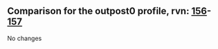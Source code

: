 ## Comparison for the outpost0 profile, rvn: [156](https://github.com/PRO100KatYT/FortniteProfileRevisions/tree/main/profiles/outpost0/156%20outpost0.json)-[157](https://github.com/PRO100KatYT/FortniteProfileRevisions/tree/main/profiles/outpost0/157%20outpost0.json)

No changes
